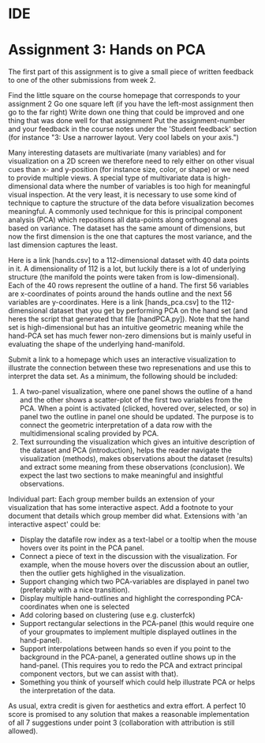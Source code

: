 # IDE
# Assignment 3: Hands on PCA


The first part of this assignment is to give a small piece of written feedback to one of the other submissions from week 2.

Find the little square on the course homepage that corresponds to your assignment 2
Go one square left (if you have the left-most assignment then go to the far right)
Write down one thing that could be improved and one thing that was done well for that assignment
Put the assignment-number and your feedback in the course notes under the 'Student feedback' section (for instance "3: Use a narrower layout. Very cool labels on your axis.")

Many interesting datasets are multivariate (many variables) and for visualization on a 2D screen we therefore need to rely either on other visual cues than x- and y-position (for instance size, color, or shape) or we need to provide multiple views. A special type of multivariate data is high-dimensional data where the number of variables is too high for meaningful visual inspection. At the very least, it is necessary to use some kind of technique to capture the structure of the data before visualization becomes meaningful. A commonly used technique for this is principal component analysis (PCA) which repositions all data-points along orthogonal axes based on variance. The dataset has the same amount of dimensions, but now the first dimension is the one that captures the most variance, and the last dimension captures the least.

Here is a link [hands.csv] to a 112-dimensional dataset with 40 data points in it. A dimensionality of 112 is a lot, but luckily there is a lot of underlying structure (the manifold the points were taken from is low-dimensional). Each of the 40 rows represent the outline of a hand. The first 56 variables are x-coordinates of points around the hands outline and the next 56 variables are y-coordinates. Here is a link [hands_pca.csv] to the 112-dimensional dataset that you get by performing PCA on the hand set (and heres the script that generated that file [handPCA.py]). Note that the hand set is high-dimensional but has an intuitive geometric meaning while the hand-PCA set has much fewer non-zero dimensions but is mainly useful in evaluating the shape of the underlying hand-manifold.

Submit a link to a homepage which uses an interactive visualization to illustrate the connection between these two represenations and use this to interpret the data set. As a minimum, the following should be included:

1. A two-panel visualization, where one panel shows the outline of a hand and the other shows a scatter-plot of the first two variables from the PCA. When a point is activated (clicked, hovered over, selected, or so) in panel two the outline in panel one should be updated. The purpose is to connect the geometric interpretation of a data row with the multidimensional scaling provided by PCA.
2. Text surrounding the visualization which gives an intuitive description of the dataset and PCA (introduction), helps the reader navigate the visualization (methods), makes observations about the dataset (results) and extract some meaning from these observations (conclusion). We expect the last two sections to make meaningful and insightful observations.

Individual part: Each group member builds an extension of your visualization that has some interactive aspect. Add a footnote to your document that details which group member did what. Extensions with 'an interactive aspect' could be:
  
  - Display the datafile row index as a text-label or a tooltip when the mouse hovers over its point in the PCA panel.
  - Connect a piece of text in the discussion with the visualization. For example, when the mouse hovers over the discussion about an outlier, then the outlier gets highlighed in the visualization.
  - Support changing which two PCA-variables are displayed in panel two (preferably with a nice transition).
  - Display multiple hand-outlines and highlight the corresponding PCA-coordinates when one is selected
  - Add coloring based on clustering (use e.g. clusterfck)
  - Support rectangular selections in the PCA-panel (this would require one of your groupmates to implement multiple displayed outlines in the hand-panel).
  - Support interpolations between hands so even if you point to the background in the PCA-panel, a generated outline shows up in the hand-panel. (This requires you to redo the PCA and extract principal component vectors, but we can assist with that).
  - Something you think of yourself which could help illustrate PCA or helps the interpretation of the data.

As usual, extra credit is given for aesthetics and extra effort. A perfect 10 score is promised to any solution that makes a reasonable implementation of all 7 suggestions under point 3 (collaboration with attribution is still allowed).

